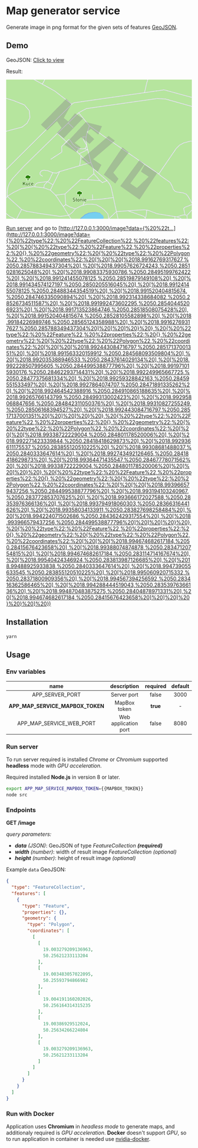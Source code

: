 # Map generator service

Generate image in png format for the given sets of features [GeoJSON](http://geojson.org/).

## Demo

GeoJSON: [Click to view](http://geojson.io/#id=gist:anonymous/bbd413e1dd96f85ef427cb4898cc6d5b&map=15/50.2852/18.9821)

Result: 

![Generated image](https://raw.githubusercontent.com/jakub-gawlas/map-generator-service/master/generated-image.png)

[Run server](#run-server) and go to [http://127.0.0.1:3000/image?data={%20%22t...](http://127.0.0.1:3000/image?data={%20%22type%22:%20%22FeatureCollection%22,%20%22features%22:%20[%20{%20%22type%22:%20%22Feature%22,%20%22properties%22:%20{},%20%22geometry%22:%20{%20%22type%22:%20%22Polygon%22,%20%22coordinates%22:%20[%20[%20[%2018.99162769317627,%2050.285788349437304%20],%20[%2018.99057626724243,%2050.28510281625048%20],%20[%2018.99083375930786,%2050.28495199762422%20],%20[%2018.991241455078125,%2050.28519879149108%20],%20[%2018.991434574127197,%2050.2850205516045%20],%20[%2018.991241455078125,%2050.28488344354519%20],%20[%2018.991520404815674,%2050.284746335090894%20],%20[%2018.992314338684082,%2050.28526734511587%20],%20[%2018.991992473602295,%2050.28540445206923%20],%20[%2018.991713523864746,%2050.28518508075428%20],%20[%2018.991520404815674,%2050.28528105582898%20],%20[%2018.99184226989746,%2050.28565124358988%20],%20[%2018.99162769317627,%2050.285788349437304%20]%20]%20]%20}%20},%20{%20%22type%22:%20%22Feature%22,%20%22properties%22:%20{},%20%22geometry%22:%20{%20%22type%22:%20%22Polygon%22,%20%22coordinates%22:%20[%20[%20[%2018.992443084716797,%2050.28517137001351%20],%20[%2018.991563320159912,%2050.284568093509804%20],%20[%2018.992035388946533,%2050.28437614029134%20],%20[%2018.992228507995605,%2050.284499538877796%20],%20[%2018.991971015930176,%2050.28462293714431%20],%20[%2018.992249965667725,%2050.28477375681334%20],%20[%2018.99259328842163,%2050.28459551533497%20],%20[%2018.9927864074707,%2050.28471891335262%20],%20[%2018.992464542388916,%2050.284910865188635%20],%20[%2018.99265766143799,%2050.28499313002423%20],%20[%2018.992958068847656,%2050.284842311050376%20],%20[%2018.99310827255249,%2050.28506168394527%20],%20[%2018.992443084716797,%2050.28517137001351%20]%20]%20]%20}%20},%20{%20%22type%22:%20%22Feature%22,%20%22properties%22:%20{},%20%22geometry%22:%20{%20%22type%22:%20%22Polygon%22,%20%22coordinates%22:%20[%20[%20[%2018.99338722229004,%2050.284801178520006%20],%20[%2018.992271423339844,%2050.28418418629873%20],%20[%2018.992936611175537,%2050.283855120510225%20],%20[%2018.99308681488037,%2050.2840333647614%20],%20[%2018.992743492126465,%2050.28418418629873%20],%20[%2018.99364471435547,%2050.28467778071562%20],%20[%2018.99338722229004,%2050.284801178520006%20]%20]%20]%20}%20},%20{%20%22type%22:%20%22Feature%22,%20%22properties%22:%20{},%20%22geometry%22:%20{%20%22type%22:%20%22Polygon%22,%20%22coordinates%22:%20[%20[%20[%2018.993966579437256,%2050.284499538877796%20],%20[%2018.993194103240967,%2050.283772853707625%20],%20[%2018.993666172027588,%2050.28353976366136%20],%20[%2018.993794918060303,%2050.28366316441626%20],%20[%2018.99358034133911,%2050.283827698258484%20],%20[%2018.994224071502686,%2050.284362429317554%20],%20[%2018.993966579437256,%2050.284499538877796%20]%20]%20]%20}%20},%20{%20%22type%22:%20%22Feature%22,%20%22properties%22:%20{},%20%22geometry%22:%20{%20%22type%22:%20%22Polygon%22,%20%22coordinates%22:%20[%20[%20[%2018.994674682617184,%2050.28415676423658%20],%20[%2018.99388074874878,%2050.28347120754815%20],%20[%2018.994674682617184,%2050.283114714167674%20],%20[%2018.99540424346924,%2050.283813987126685%20],%20[%2018.99488925933838,%2050.2840333647614%20],%20[%2018.994739055633545,%2050.283855120510225%20],%20[%2018.995060920715332,%2050.28371800909356%20],%20[%2018.994567394256592,%2050.283416362586465%20],%20[%2018.994288444519043,%2050.28353976366136%20],%20[%2018.994870483875275,%2050.28404878971331%20],%20[%2018.994674682617184,%2050.28415676423658%20]%20]%20]%20}%20}%20]%20})

## Installation
```bash
yarn
```

## Usage

### Env variables

| name | description | required | default |
|:------:|:-------------:|:----------:|:---------:|
| APP_SERVER_PORT | Server port | false | 3000 |
| **APP_MAP_SERVICE_MAPBOX_TOKEN** | MapBox token | **true** | - |
| APP_MAP_SERVICE_WEB_PORT | Web application port | false | 8080 |

### Run server

To run server required is installed *Chrome* or *Chromium* supported **headless** mode with *GPU acceleration*.

Required installed **Node.js** in version 8 or later.

```bash
export APP_MAP_SERVICE_MAPBOX_TOKEN={{MAPBOX_TOKEN}}
node src
```

### Endpoints
**GET /image**

*query parameters:*
- ***data*** *(JSON)*: GeoJSON of type *FeatureCollection* ***(required)***
- ***width*** *(number)*: width of result image *FeatureCollection* *(optional)*
- ***height*** *(number)*: height of result image *(optional)*

Example `data` GeoJSON:
```geojson
{
  "type": "FeatureCollection",
  "features": [
    {
      "type": "Feature",
      "properties": {},
      "geometry": {
        "type": "Polygon",
        "coordinates": [
          [
            [
              19.003279209136963,
              50.25621233113204
            ],
            [
              19.003483057022095,
              50.25593794866982
            ],
            [
              19.004191160202026,
              50.256164314315235
            ],
            [
              19.00386929512024,
              50.25634266224804
            ],
            [
              19.003279209136963,
              50.25621233113204
            ]
          ]
        ]
      }
    }
  ]
}
```

### Run with Docker

Application uses **Chromium** in *headless mode* to generate maps, and additionaly required is *GPU acceleration*.
**Docker** doesn't support *GPU*, so to run application in container is needed use [nvidia-docker](https://github.com/NVIDIA/nvidia-docker).
